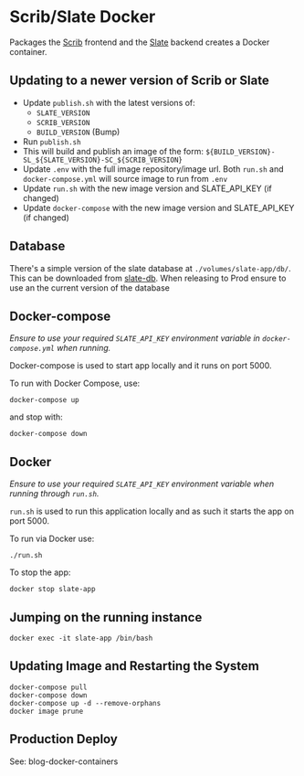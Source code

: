 # Scrib/Slate Docker

Packages the [Scrib](https://github.com/ssanj/scrib) frontend and the [Slate](https://github.com/ssanj/slate) backend creates a Docker container.

## Updating to a newer version of Scrib or Slate

- Update `publish.sh` with the latest versions of:
  - `SLATE_VERSION`
  - `SCRIB_VERSION`
  - `BUILD_VERSION` (Bump)
- Run `publish.sh`
- This will build and publish an image of the form: `${BUILD_VERSION}-SL_${SLATE_VERSION}-SC_${SCRIB_VERSION}`
- Update `.env` with the full image repository/image url. Both `run.sh` and `docker-compose.yml` will source image to run from `.env`
- Update `run.sh` with the new image version and SLATE_API_KEY (if changed)
- Update `docker-compose` with the new image version and SLATE_API_KEY (if changed)

## Database

There's a simple version of the slate database at `./volumes/slate-app/db/`. This can be downloaded from [slate-db](https://github.com/ssanj/slate-db/releases/). When releasing to Prod ensure to use an the current version of the database

## Docker-compose

_Ensure to use your required `SLATE_API_KEY` environment variable in `docker-compose.yml` when running._

Docker-compose is used to start app locally and it runs on port 5000.

To run with Docker Compose, use:

```
docker-compose up
```

and stop with:

```
docker-compose down
```

## Docker

_Ensure to use your required `SLATE_API_KEY` environment variable when running through `run.sh`._

`run.sh` is used to run this application locally and as such it starts the app on port 5000.

To run via Docker use:

```
./run.sh
```

To stop the app:

```
docker stop slate-app
```


## Jumping on the running instance

```
docker exec -it slate-app /bin/bash
```

## Updating Image and Restarting the System

```
docker-compose pull
docker-compose down
docker-compose up -d --remove-orphans
docker image prune
```

## Production Deploy

See: blog-docker-containers
